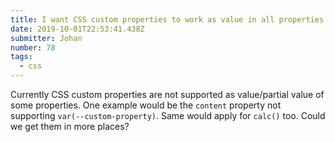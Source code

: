 ```yaml
---
title: I want CSS custom properties to work as value in all properties
date: 2019-10-01T22:53:41.438Z
submitter: Johan
number: 78
tags:
  - css
---
```

Currently CSS custom properties are not supported as value/partial value of some properties. One example would be the `content` property not supporting `var(--custom-property)`. Same would apply for `calc()` too. Could we get them in more places?
